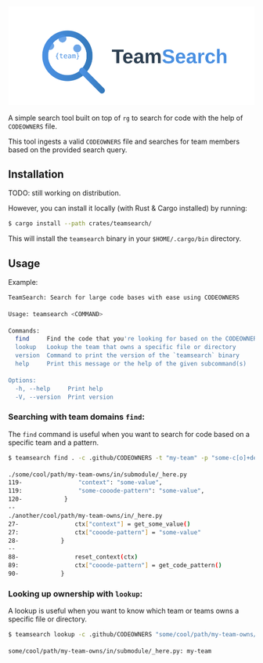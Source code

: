 
![TeamSearch Logo](docs/logo.svg)


A simple search tool built on top of `rg` to search for code with the help of `CODEOWNERS` file.

This tool ingests a valid `CODEOWNERS` file and searches for team members based on the provided search query.


## Installation

TODO: still working on distribution.

However, you can install it locally (with Rust & Cargo installed) by running:

```bash
$ cargo install --path crates/teamsearch/
```

This will install the `teamsearch` binary in your `$HOME/.cargo/bin` directory.

## Usage

Example:

```bash
TeamSearch: Search for large code bases with ease using CODEOWNERS

Usage: teamsearch <COMMAND>

Commands:
  find     Find the code that you're looking for based on the CODEOWNERS file
  lookup   Lookup the team that owns a specific file or directory
  version  Command to print the version of the `teamsearch` binary
  help     Print this message or the help of the given subcommand(s)

Options:
  -h, --help     Print help
  -V, --version  Print version

```

### Searching with team domains `find`:

The `find` command is useful when you want to search for code based on a specific team and a pattern.

```bash
$ teamsearch find . -c .github/CODEOWNERS -t "my-team" -p "some-c[o]+de-pattern"

./some/cool/path/my-team-owns/in/submodule/_here.py
119-                "context": "some-value",
119:                "some-cooode-pattern": "some-value",
120-            }
--
./another/cool/path/my-team-owns/in/_here.py
27-                ctx["context"] = get_some_value()
27:                ctx["cooode-pattern"] = "some-value"
28-            }
--
88-                reset_context(ctx)
89:                ctx["cooode-pattern"] = get_code_pattern()
90-            }
```

### Looking up ownership with `lookup`:

A lookup is useful when you want to know which team or teams owns a specific file or directory.

```bash
$ teamsearch lookup -c .github/CODEOWNERS "some/cool/path/my-team-owns/in/submodule/_here.py"

some/cool/path/my-team-owns/in/submodule/_here.py: my-team
```
